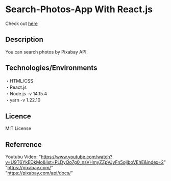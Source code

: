 


# Search-Photos-App With React.js  

Check out  [here](https://shio-max.github.io/search-photos-app/)

## Description  
 
You can search photos by Pixabay API.

## Technologies/Environments  

・HTML/CSS  
・React.js  
・Node.js -v 14.15.4  
・yarn -v 1.22.10  

## Licence
MIT License

## Referrence

Youtubu Video: "https://www.youtube.com/watch?v=U9T6YkEDkMo&list=PLDyQo7g0_nsVHmyZZpVJyFn5ojlboVEhE&index=2"  
"https://pixabay.com/"  
"https://pixabay.com/api/docs/"  

